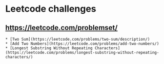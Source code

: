 # Leetcode challenges
## https://leetcode.com/problemset/

    * [Two Sum](https://leetcode.com/problems/two-sum/description/)
    * [Add Two Numbers](https://leetcode.com/problems/add-two-numbers/)
    * [Longest Substring Without Repeating Characters](https://leetcode.com/problems/longest-substring-without-repeating-characters/)